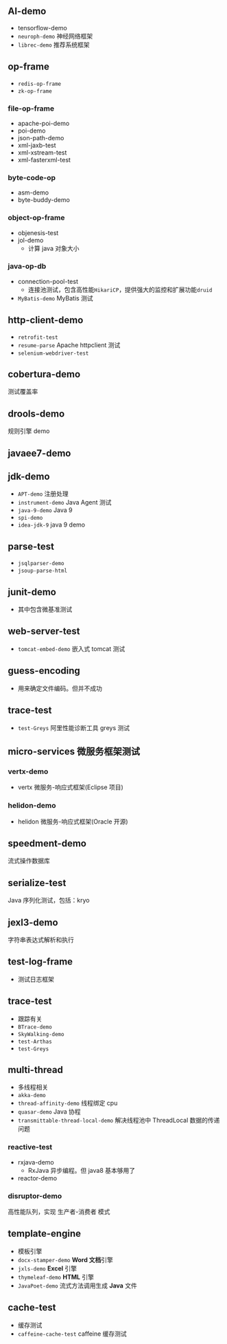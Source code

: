 ## AI-demo
- tensorflow-demo
- `neuroph-demo` 神经网络框架
- `librec-demo` 推荐系统框架


## op-frame
- `redis-op-frame`
- `zk-op-frame`

### file-op-frame
- apache-poi-demo
- poi-demo
- json-path-demo
- xml-jaxb-test
- xml-xstream-test
- xml-fasterxml-test

### byte-code-op
- asm-demo
- byte-buddy-demo

### object-op-frame
- objenesis-test
- jol-demo
  - 计算 java 对象大小

### java-op-db
- connection-pool-test
  - 连接池测试，包含高性能`HikariCP`，提供强大的监控和扩展功能`druid`
- `MyBatis-demo` MyBatis 测试


## http-client-demo
- `retrofit-test`
- `resume-parse` Apache httpclient 测试
- `selenium-webdriver-test`

## cobertura-demo
测试覆盖率

## drools-demo
规则引擎 demo

## javaee7-demo

## jdk-demo
- `APT-demo` 注册处理
- `instrument-demo` Java Agent 测试 
- `java-9-demo` Java 9
- `spi-demo`
- `idea-jdk-9` java 9 demo

## parse-test
- `jsqlparser-demo`
- `jsoup-parse-html`

## junit-demo
- 其中包含微基准测试


## web-server-test
- `tomcat-embed-demo` 嵌入式 tomcat 测试

## guess-encoding
- 用来确定文件编码。但并不成功

## trace-test
- `test-Greys` 阿里性能诊断工具 greys 测试


## micro-services 微服务框架测试
### vertx-demo
- vertx 微服务-响应式框架(Eclipse 项目)

### helidon-demo
- helidon 微服务-响应式框架(Oracle 开源)


## speedment-demo
流式操作数据库

## serialize-test
Java 序列化测试，包括：kryo

## jexl3-demo
字符串表达式解析和执行


## test-log-frame
- 测试日志框架

## trace-test
- 跟踪有关
- `BTrace-demo`
- `SkyWalking-demo`
- `test-Arthas`
- `test-Greys`


## multi-thread
- 多线程相关
- `akka-demo`
- `thread-affinity-demo` 线程绑定 cpu
- `quasar-demo` Java 协程
- `transmittable-thread-local-demo` 解决线程池中 ThreadLocal 数据的传递问题

### reactive-test
- rxjava-demo
  - RxJava 异步编程。但 java8 基本够用了
- reactor-demo

### disruptor-demo
高性能队列，实现 生产者-消费者 模式


## template-engine
- 模板引擎
- `docx-stamper-demo` **Word 文档**引擎
- `jxls-demo` **Excel** 引擎
- `thymeleaf-demo` **HTML** 引擎
- `JavaPoet-demo` 流式方法调用生成 **Java** 文件

## cache-test
- 缓存测试
- `caffeine-cache-test` caffeine 缓存测试